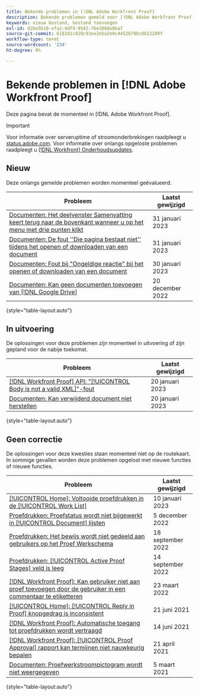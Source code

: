 ```yaml
---
title: Bekende problemen in [!DNL Adobe Workfront Proof]
description: Bekende problemen gemeld voor [!DNL Adobe Workfront Proof]
keywords: nieuw bestand, bestand toevoegen
exl-id: d2be5b10-efa2-4df9-9542-76e3868e0ba7
source-git-commit: 6183d1c028c93ee2eba2e9c4452879bc8813289f
workflow-type: tm+mt
source-wordcount: '234'
ht-degree: 0%

---
```


# Bekende problemen in [!DNL Adobe Workfront Proof]

Deze pagina bevat de momenteel in [!DNL Adobe Workfront Proof].

>[!IMPORTANT]
>
>Voor informatie over serveruptime of stroomonderbrekingen raadpleegt u [status.adobe.com](https://status.adobe.com). Voor informatie over onlangs opgeloste problemen raadpleegt u [[!DNL Workfront] Onderhoudsupdates](../maintenance/current-updates.md).

## Nieuw

Deze onlangs gemelde problemen worden momenteel geëvalueerd.

| **Probleem** | **Laatst gewijzigd** |
| -----------------------------------------------------------------| ----------------- |
| [Documenten: Het deelvenster Samenvatting keert terug naar de bovenkant wanneer u op het menu met drie punten klikt](known-issues-workfront/wf-documents-summary-panel-returns-to-top.md) | 31 januari 2023 |
| [Documenten: De fout &#39;&#39;Die pagina bestaat niet&#39;&#39; tijdens het openen of downloaden van een document](known-issues-workfront/wf-documents-cannot-open-or-download-document.md) | 31 januari 2023 |
| [Documenten: Fout bij &quot;Ongeldige reactie&quot; bij het openen of downloaden van een document](known-issues-workfront/wf-documents-error-when-opening-or-downloading.md) | 30 januari 2023 |
| [Documenten: Kan geen documenten toevoegen van [!DNL Google Drive]](known-issues-workfront/wf-documents-cannot-add-documents-from-google-drive.md) | 20 december 2022 |

{style=&quot;table-layout:auto&quot;}

## In uitvoering

De oplossingen voor deze problemen zijn momenteel in uitvoering of zijn gepland voor de nabije toekomst.

| **Probleem** | **Laatst gewijzigd** |
| -----------------------------------------------------------------| ----------------- |
| [[!DNL Workfront Proof] API: &quot;[!UICONTROL Body is not a valid XML]&quot;-fout](known-issues-workfront-proof/proof-error-body-is-not-a-valid-xml.md) | 20 januari 2023 |
| [Documenten: Kan verwijderd document niet herstellen](known-issues-workfront/wf-documents-cannot-restore-document.md) | 20 januari 2023 |

{style=&quot;table-layout:auto&quot;}

## Geen correctie

De oplossingen voor deze kwesties staan momenteel niet op de routekaart. In sommige gevallen worden deze problemen opgelost met nieuwe functies of nieuwe functies.

| **Probleem** | **Laatst gewijzigd** |
| -----------------------------------------------------------------| ----------------- |
| [[!UICONTROL Home]: Voltooide proefdrukken in de [!UICONTROL Work List]](known-issues-workfront-proof/completed-proofs-stuck-in-the-work-list.md) | 10 januari 2023 |
| [Proefdrukken: Proefstatus wordt niet bijgewerkt in [!UICONTROL Document] lijsten](known-issues-workfront/wf-documents-status-not-updating-in-document-list.md) | 5 december 2022 |
| [Proefdrukken: Het bewijs wordt niet gedeeld aan gebruikers op het Proef Werkschema](known-issues-workfront-proof/proof-user-in-stage-does-not-get-access.md) | 18 september 2022 |
| [Proefdrukken: [!UICONTROL Active Proof Stages] veld is leeg](known-issues-workfront/wf-documents-stages-do-not-populate-on-proof.md) | 14 september 2022 |
| [[!DNL Workfront Proof]: Kan gebruiker niet aan proef toevoegen door de gebruiker in een commentaar te etiketteren](known-issues-workfront-proof/cannot-add-user-to-proof.md) | 23 maart 2022 |
| [[!UICONTROL Home]: [!UICONTROL Reply in Proof] knopgedrag is inconsistent](known-issues-workfront-proof/reply-in-proof-button-behavior-is-inconsistent.md) | 21 juni 2021 |
| [[!DNL Workfront Proof]: Automatische toegang tot proefdrukken wordt vertraagd](known-issues-workfront-proof/automatic-access-to-proofs-are-delayed.md) | 14 juni 2021 |
| [[!DNL Workfront Proof]: [!UICONTROL Proof Approval] rapport kan termijnen niet nauwkeurig bepalen](known-issues-workfront-proof/proof-approval-report-cant-accurately-determine-deadlines.md) | 21 april 2021 |
| [Documenten: Proefwerkstroompictogram wordt niet weergegeven](known-issues-workfront-proof/proof-workflow-icon-is-not-displaying.md) | 5 maart 2021 |

{style=&quot;table-layout:auto&quot;}

